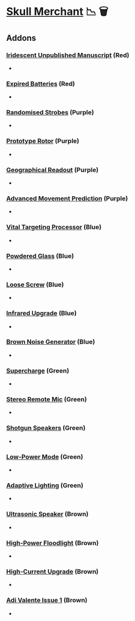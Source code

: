 # [Skull Merchant](<https://deadbydaylight.wiki.gg/wiki/Adriana_Imai>) 📉 🗑️

## Addons

### [Iridescent Unpublished Manuscript](<https://deadbydaylight.wiki.gg/wiki/Iridescent_Unpublished_Manuscript>) (Red)

-


### [Expired Batteries](<https://deadbydaylight.wiki.gg/wiki/Expired_Batteries>) (Red)

-


### [Randomised Strobes](<https://deadbydaylight.wiki.gg/wiki/Randomised_Strobes>) (Purple)

-


### [Prototype Rotor](<https://deadbydaylight.wiki.gg/wiki/Prototype_Rotor>) (Purple)

-


### [Geographical Readout](<https://deadbydaylight.wiki.gg/wiki/Geographical_Readout>) (Purple)

-


### [Advanced Movement Prediction](<https://deadbydaylight.wiki.gg/wiki/Advanced_Movement_Prediction>) (Purple)

-


### [Vital Targeting Processor](<https://deadbydaylight.wiki.gg/wiki/Vital_Targeting_Processor>) (Blue)

-


### [Powdered Glass](<https://deadbydaylight.wiki.gg/wiki/Powdered_Glass>) (Blue)

-


### [Loose Screw](<https://deadbydaylight.wiki.gg/wiki/Loose_Screw>) (Blue)

-


### [Infrared Upgrade](<https://deadbydaylight.wiki.gg/wiki/Infrared_Upgrade>) (Blue)

-


### [Brown Noise Generator](<https://deadbydaylight.wiki.gg/wiki/Brown_Noise_Generator>) (Blue)

-


### [Supercharge](<https://deadbydaylight.wiki.gg/wiki/Supercharge>) (Green)

-


### [Stereo Remote Mic](<https://deadbydaylight.wiki.gg/wiki/Stereo_Remote_Mic>) (Green)

-


### [Shotgun Speakers](<https://deadbydaylight.wiki.gg/wiki/Shotgun_Speakers>) (Green)

-


### [Low-Power Mode](<https://deadbydaylight.wiki.gg/wiki/Low-Power_Mode>) (Green)

-


### [Adaptive Lighting](<https://deadbydaylight.wiki.gg/wiki/Adaptive_Lighting>) (Green)

-


### [Ultrasonic Speaker](<https://deadbydaylight.wiki.gg/wiki/Ultrasonic_Speaker>) (Brown)

-


### [High-Power Floodlight](<https://deadbydaylight.wiki.gg/wiki/High-Power_Floodlight>) (Brown)

-


### [High-Current Upgrade](<https://deadbydaylight.wiki.gg/wiki/High-Current_Upgrade>) (Brown)

-


### [Adi Valente Issue 1](<https://deadbydaylight.wiki.gg/wiki/Adi_Valente_Issue_1>) (Brown)

-

